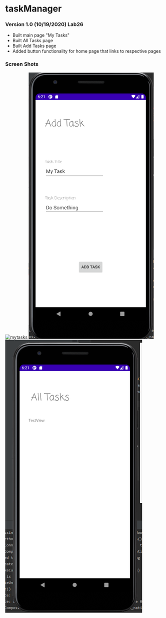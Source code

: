 # taskManager

### Version 1.0 (10/19/2020) Lab26

- Built main page "My Tasks"
- Built All Tasks page
- Built Add Tasks page
- Added button functionality for home page that links to respective pages

### Screen Shots

![mytasks](./taskManager/screenshots/mytaskScreen.png)
![addtasks](./screenshots/addTaskscreen.png)
![alltasks](./screenshots/alltasksScreen.png)
